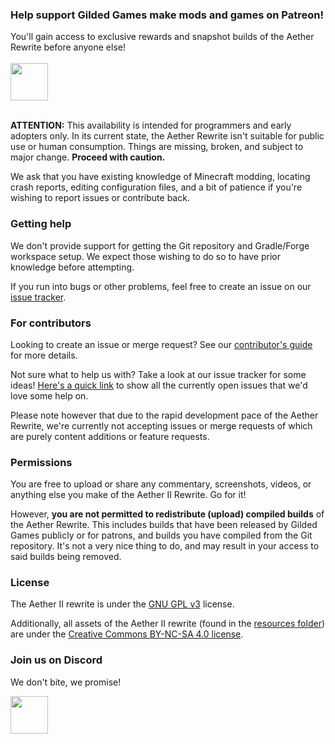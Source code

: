 ### Help support Gilded Games make mods and games on Patreon!
You'll gain access to exclusive rewards and snapshot builds of the Aether Rewrite before anyone else!
<br><br>
<a href="https://patreon.com/GildedGames"><img src="https://i.imgur.com/jm7VhPG.png" height="60"></a>
<br><br>

**ATTENTION:** This availability is intended for programmers and early adopters only. In its current state, the Aether Rewrite isn't suitable for public use or human consumption. Things are missing, broken, and subject to major change. **Proceed with caution.**

We ask that you have existing knowledge of Minecraft modding, locating crash reports, editing configuration files, and a bit of patience if you're wishing to report issues or contribute back.

### Getting help
We don't provide support for getting the Git repository and Gradle/Forge workspace setup. We expect those wishing to do so to have prior knowledge before attempting.

If you run into bugs or other problems, feel free to create an issue on our [issue tracker](https://git.gildedgames.com/GildedGames/Aether-1.8/issues).

### For contributors
Looking to create an issue or merge request? See our [contributor's guide](https://git.gildedgames.com/GildedGames/Aether-1.8/blob/master/CONTRIBUTING.md) for more details.

Not sure what to help us with? Take a look at our issue tracker for some ideas! [Here's a quick link](https://git.gildedgames.com/GildedGames/Aether-1.8/issues?label_name%5B%5D=Contributions+Welcome) to show all the currently open issues that we'd love some help on.

Please note however that due to the rapid development pace of the Aether Rewrite, we're currently not accepting issues or merge requests of which are purely content additions or feature requests.

### Permissions
You are free to upload or share any commentary, screenshots, videos, or anything else you make of the Aether II Rewrite. Go for it!

However, **you are not permitted to redistribute (upload) compiled builds** of the Aether Rewrite. This includes builds that have been released by Gilded Games publicly or for patrons, and builds you have compiled from the Git repository. It's not a very nice thing to do, and may result in your access to said builds being removed.

### License
The Aether II rewrite is under the [GNU GPL v3](http://www.gnu.org/licenses/gpl-3.0.en.html) license.

Additionally, all assets of the Aether II rewrite (found in the [resources folder](https://git.gildedgames.com/GildedGames/Aether-1.8/tree/master/src/main/resources)) are under the [Creative Commons BY-NC-SA 4.0 license](http://creativecommons.org/licenses/by-nc-sa/4.0/).

### Join us on Discord
We don't bite, we promise!

<a href="https://discord.gg/YgTv7Vg"><img src="https://i.imgur.com/M1YSZen.png" height="60"></a>

